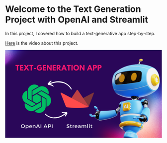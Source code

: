 # Welcome to the Text Generation Project with OpenAI and Streamlit 

In this project, I covered how to build a text-generative app step-by-step.

[Here](https://youtu.be/WPlSpjiv4tk) is the video about this project.

![](https://github.com/TirendazAcademy/Generative-AI-Projects/blob/main/01-Text-Generative-App/text-genetation.png)

